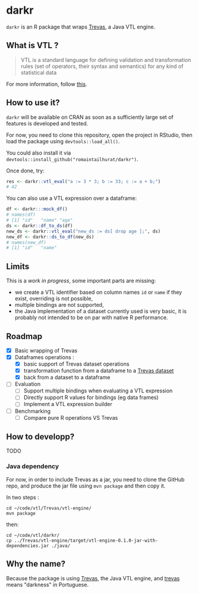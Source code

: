 # darkr

`darkr` is an R package that wraps [Trevas](https://github.com/InseeFr/Trevas), a Java VTL engine.

## What is VTL ?

> VTL is a standard language for defining validation and transformation rules (set of operators, their syntax and semantics) for any kind of statistical data

For more information, follow [this](https://sdmx.org/?page_id=5096).

## How to use it?

`darkr` will be available on CRAN as soon as a sufficiently large set of features is developed and tested.

For now, you need to clone this repository, open the project in RStudio, then load the package using `devtools::load_all()`.

You could also install it via `devtools::install_github("romaintailhurat/darkr")`.

Once done, try:

```R
res <- darkr::vtl_eval("a := 3 * 3; b := 33; c := a + b;")
# 42
```

You can also use a VTL expression over a dataframe:

```R
df <- darkr:::mock_df()
# names(df)
# [1] "id"   "name" "age"
ds <- darkr::df_to_ds(df)
new_ds <- darkr::vtl_eval("new_ds := ds[ drop age ];", ds)
new_df <- darkr::ds_to_df(new_ds)
# names(new_df)
# [1] "id"   "name"
```

## Limits

This is a _work in progress_, some important parts are missing:

- we create a VTL identifier based on column names `id` or `name` if they exist, overriding is not possible,
- multiple bindings are not supported,
- the Java implementation of a dataset currently used is very basic, it is probably not intended to be on par with native R performance.

## Roadmap

- [x] Basic wrapping of Trevas
- [x] Dataframes operations :
  - [x] basic support of Trevas dataset operations
  - [x] transformation function from a dataframe to a [Trevas dataset](https://github.com/InseeFr/Trevas/blob/master/vtl-model/src/main/java/fr/insee/vtl/model/Dataset.java)
  - [x] back from a dataset to a dataframe
- [ ] Evaluation
  - [ ] Support multiple bindings when evaluating a VTL expression
  - [ ] Directly support R values for bindings (eg data frames)
  - [ ] Implement a VTL expression builder
- [ ] Benchmarking
  - [ ] Compare pure R operations VS Trevas

## How to developp?

TODO

### Java dependency

For now, in order to include Trevas as a jar, you need to clone the GitHub repo, and produce the jar file using `mvn package` and then copy it.

In two steps :

```
cd ~/code/vtl/Trevas/vtl-engine/
mvn package
```

then:

```
cd ~/code/vtl/darkr/
cp ../Trevas/vtl-engine/target/vtl-engine-0.1.0-jar-with-dependencies.jar ./java/
```

## Why the name?

Because the package is using [Trevas](https://github.com/InseeFr/Trevas), the Java VTL engine, and [trevas](https://en.wiktionary.org/wiki/trevas) means "darkness" in Portuguese.

